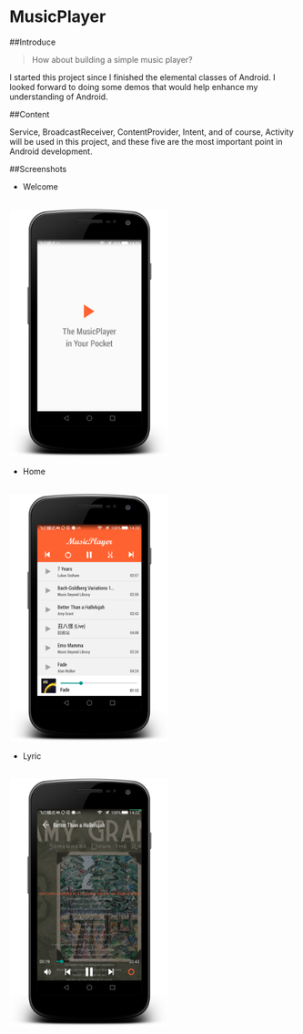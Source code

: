 # MusicPlayer

##Introduce

> 
>How about building a simple music player?
> 

I started this project since I finished the elemental classes of Android. I looked forward to doing some demos that would help enhance my understanding of Android.

##Content

Service, BroadcastReceiver, ContentProvider, Intent, and of course, Activity will be used in this project, and these five are the most important point in Android development.

##Screenshots

* Welcome
</br>
<img src="screenshots/Welcome.png" width="280">

* Home
</br>
<img src="screenshots/Home.png" width="280">

* Lyric
</br>
<img src="screenshots/Lyric.png" width="280">

